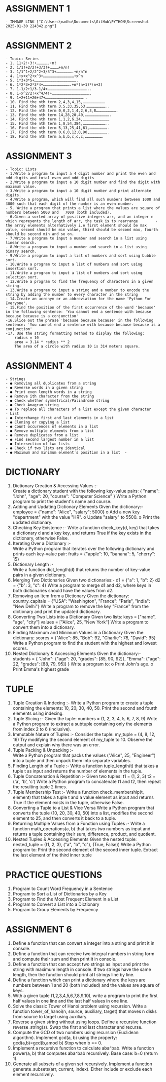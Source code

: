                                                                                     
# ASSIGNMENT 1

    - IMMAGE LINK ["C:\Users\madhu\Documents\GitHub\PYTHON\Screenshot 2025-01-30 224342.png"]

# ASSIGNMENT 2

    - Topic: Series
    - 1. 11+2!+3!+…………….+n!
    - 2. 1/1!+2/2!+3/3!+…………+n/n!
    - 3. 1/1^1+2/2^2+3/3^3+………………….+n/n^n
    - 4. 1+x+x^2+x^3+……………………………………+x^n
    - 5. 1*3+3*5+………………………………………………….
    - 6. 1*2*3+2*3*4+……………………………….+n*(n+1)*(n+2)
    - 7. 1-1/2+1/3-1/4+………………………………………………..
    - 8. 1-x^2/2!+x^4/4!+…………………………………………….
    - 9. 1+2+11+26+47+……………………………………………..
    - 10. Find the nth term 2,4,3,4,15,…………………………
    - 11. Find the nth term 3,5,33,35,53,……………………..
    - 12. Find the nth term 0,0,2,1,4,2,6,3,8……………………….
    - 13. Find the nth term 14,28,20,40,…………………………….
    - 14. Find the nth term 1,1,2,6,24,………………………………
    - 15. Find the nth term 1,8,54,384,…………………………..
    - 16. Find the nth term 5,13,25,41,61,…………………….
    - 17. Find the nth term 0,6,0,12,0,90,…………………….
    - 18. Find the nth term a,b,b,c,c,c,……………………

# ASSIGNMENT 3

    - Topic: Lists
    - 1.Write a program to input a 4 digit number and print the even and odd digits and total even and odd digits
    - 2.Write a program to input a 10 digit number and find the digit with maximum value.
    - 3.Write a program to input a 10 digit number and print alternate digits.
    - 4.Write a program, which will find all such numbers between 1000 and 3000 such that each digit of the number is an even number.
    - 5. Write a program that prints a list where the values are square of numbers between 5000 and   7000 (both included).
    - 6.Given a sorted array of positive integers arr, and an integer n which represents the length of arr, the task is to rearrange        -the array elements alternatively i.e first element should be max value, second should be min value, third should be second max, fourth should be second min and so on.
    - 7.Write a program to input a number and search in a list using linear search.
    - 8.Write a program to input a number and search in a list using binary search.
    - 9.Write a program to input a list of numbers and sort using bubble sort.
    - 10.Write a program to input a list of numbers and sort using insertion sort.
    - 11.Write a program to input a list of numbers and sort using selection sort.
    - 12.Write a program to find the frequency of characters in a given string.
    - 13.Write a program to input a string and a number to encode the string by adding the number to every character in the string
    - 14.Create an acronym or an abbreviation for the name 'Python For Everyone'.
    - 15.Find the position of the first occurrence of the word 'because' in the following sentence: 'You cannot end a sentence with because because because is a conjunction'
    -16.Slice out the phrase 'because because because' in the following sentence: 'You cannot end a sentence with because because because is a conjunction'
    -17. Use the string formatting method to display the following:
        radius = 10
        area = 3.14 * radius ** 2
        The area of a circle with radius 10 is 314 meters square.

# ASSIGNMENT 4

    - Strings
    - ● Removing all duplicates from a string 
    - ● Reverse words in a given string
    - ● Print even length words in a string 
    - ● Remove ith character from the string 
    - ● Check whether symmetrical/Palindrome string 
    - ● Check Anagram string
    - ● To replace all characters of a list except the given character
    - List
    - ● Interchange first and last elements in a list 
    - ● Cloning or copying a list 
    - ● Count occurences of elements in a list
    - ● Remove multiple elements from a list 
    - ● Remove duplicates from a list
    - ● Find second largest number in a list 
    - ● Intersection of two lists
    - ● Check if two lists are identical 
    - ● Maximum and minimum element’s position in a list  - 


#  DICTIONARY 

1. Dictionary Creation & Accessing Values :-       
    Create a dictionary student with the following key-value pairs:
    {
    "name": "John",
    "age": 20,
    "course": "Computer Science"
    }
    Write a Python program to print the student's name and course.
2. Adding and Updating Dictionary Elements Given the dictionary:-
    employee = {"name": "Alice", "salary": 5000}
    o Add a new key "department" with the value "HR".
    o Update "salary" to 5500.
    o Print the updated dictionary.
3. Checking Key Existence :-
    Write a function check_key(d, key) that takes a dictionary d and a key key, and returns True if the key exists in the dictionary, otherwise False.
4. Iterating Over a Dictionary :-    
    Write a Python program that iterates over the following dictionary and prints each key-value pair:
    fruits = {"apple": 10, "banana": 5, "cherry": 15}
5. Dictionary Length :-    
    Write a function dict_length(d) that returns the number of key-value pairs in a given dictionary.
6. Merging Two Dictionaries Given two dictionaries:-
    d1 = {"a": 1, "b": 2}
    d2 = {"b": 3, "c": 4}
    Write a program to merge d1 and d2, where keys in both dictionaries should have the values from d2.
7. Removing an Item from a Dictionary     Given the dictionary:
    country_capitals = {"USA": "Washington", "France": "Paris", "India": "New Delhi"}
    Write a program to remove the key "France" from the dictionary and print the updated dictionary.
8. Converting Two Lists into a Dictionary Given two lists:
    keys = ["name", "age", "city"]
    values = ["Alice", 25, "New York"]
    Write a program to convert them into a dictionary.    
9. Finding Maximum and Minimum Values in a Dictionary     Given the dictionary:
    scores = {"Alice": 85, "Bob": 92, "Charlie": 78, "David": 95}
    Write a Python program to find the student with the highest and lowest scores.
10. Nested Dictionary & Accessing Elements Given the dictionary:-    
    students = {
    "John": {"age": 20, "grades": [85, 90, 92]},
    "Emma": {"age": 22, "grades": [88, 79, 95]}
    }
    Write a program to:
    o Print John's age.
    o Print Emma's highest grade

#  TUPLE

1. Tuple Creation & Indexing :-
    Write a Python program to create a tuple containing the elements: 10, 20, 30, 40, 50. Print the second and fourth       elements using indexing.
2. Tuple Slicing :-
    Given the tuple:
    numbers = (1, 2, 3, 4, 5, 6, 7, 8, 9)
    Write a Python program to extract a subtuple containing only the elements from index 2 to 6 (inclusive).
3. Immutable Nature of Tuples :-
    Consider the tuple:
    my_tuple = (4, 8, 12, 16)
    Try modifying the second element of my_tuple to 10. Observe the output and explain why there was an error.
4. Tuple Packing & Unpacking :-    
    Write a Python program that packs the values ("Alice", 25, "Engineer") into a tuple and then unpack them into separate variables.
5. Finding Length of a Tuple :-
    Write a function tuple_length(t) that takes a tuple t as input and returns the number of elements in the tuple.
6. Tuple Concatenation & Repetition :-
    Given two tuples:
    t1 = (1, 2, 3)
    t2 = ('a', 'b', 'c')
    Write a Python program to concatenate t1 and t2, then repeat the resulting tuple 2 times.
7. Tuple Membership Test :-
    Write a function check_membership(t, element) that takes a tuple t and a value element as input and returns True if the element exists in the tuple, otherwise False.
8. Converting a Tuple to a List & Vice Versa
    Write a Python program that converts the tuple (10, 20, 30, 40, 50) into a list, modifies the second element to 25, and then converts it back to a tuple.
9. Returning Multiple Values from a Function using Tuples :-
    Write a function math_operations(a, b) that takes two numbers as input and returns a tuple containing their sum, difference, product, and quotient.
10. Nested Tuples & Accessing Elements
    Given the nested tuple:
    nested_tuple = ((1, 2, 3), ("a", "b", "c"), (True, False))
    Write a Python program to:
    Print the second element of the second inner tuple.
    Extract the last element of the third inner tuple


#  PRACTICE QUESTIONS 

1. Program to Count Word Frequency in a Sentence
2. Program to Sort a List of Dictionaries by a Key
3. Program to Find the Most Frequent Element in a List
4. Program to Convert a List into a Dictionary
5. Program to Group Elements by Frequency


# ASSIGNMENT 6
1.	Define a function that can convert a integer into a string and print it in console. 
2.	Define a function that can receive two integral numbers in string form and compute their sum and then print it in console. 
3.	Define a function that can accept two strings as input and print the string with maximum length in console. If two strings have the same length, then the function should print al l strings line by line. 
4.	Define a function which can print a dictionary where the keys are numbers between 1 and 20 (both included) and the values are square of keys. 
5.	With a given tuple (1,2,3,4,5,6,7,8,9,10), write a program to print the first half values in one line and the last half values in one line.  
6.	Solve the classic Tower of Hanoi problem using recursion. 
Write a function tower_of_hanoi(n, source, auxiliary, target) that moves n disks from source to target using auxiliary. 
7.	Reverse a given string without using loops. 
Define a recursive function reverse_string(s). 
Swap the first and last character and recurse. 
8.	Compute the GCD of two numbers using recursion (Euclidean algorithm). Implement gcd(a, b) using the property: gcd(a,b)=gcd(b,amod  b) Stop when b == 0. 
9.	Implement a recursive function to calculate aba^bab. 
Write a function power(a, b) that computes aba^bab recursively. Base case: b=0 (return 1). 
10.	Generate all subsets of a given set recursively. 
Implement a function generate_subsets(arr, current, index). Either include or exclude each element recursively. 
 













